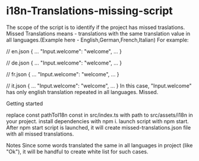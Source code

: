 # i18n-Translations-missing-script

The scope of the script is to identify if the project has missed traslations. Missed Translations means - translations with the same translation value in all languages.(Example here - English,German,French,Italian)
 For example:

// en.json
{
  ...
  "Input.welcome": "welcome",
  ...
}

// de.json
{
  ...
  "Input.welcome": "welcome",
  ...
}

// fr.json
{
  ...
  "Input.welcome": "welcome",
  ...
}

// it.json
{
  ...
  "Input.welcome": "welcome",
  ...
}
In this case, "Input.welcome" has only english translation repeated in all languages. Missed.

Getting started

replace const pathToI18n const in src/index.ts with path to src/assets/i18n in your project.
install dependencies with npm i.
launch script with npm start.
After npm start script is launched, it will create missed-translations.json file with all missed translations.

Notes
Since some words translated the same in all languages in project (like "Ok"), it will be handful to create white list for such cases.
